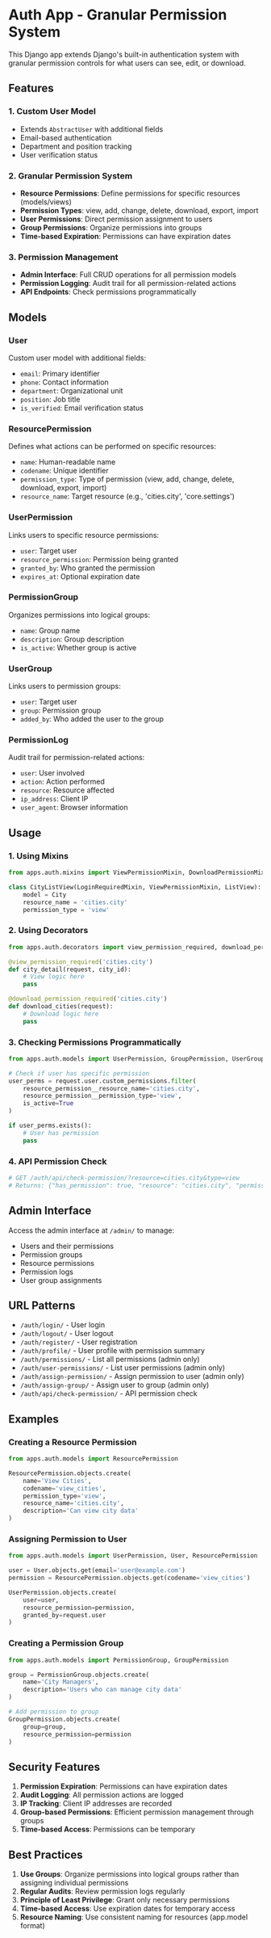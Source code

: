 # Auth App - Granular Permission System

This Django app extends Django's built-in authentication system with granular permission controls for what users can see, edit, or download.

## Features

### 1. Custom User Model
- Extends `AbstractUser` with additional fields
- Email-based authentication
- Department and position tracking
- User verification status

### 2. Granular Permission System
- **Resource Permissions**: Define permissions for specific resources (models/views)
- **Permission Types**: view, add, change, delete, download, export, import
- **User Permissions**: Direct permission assignment to users
- **Group Permissions**: Organize permissions into groups
- **Time-based Expiration**: Permissions can have expiration dates

### 3. Permission Management
- **Admin Interface**: Full CRUD operations for all permission models
- **Permission Logging**: Audit trail for all permission-related actions
- **API Endpoints**: Check permissions programmatically

## Models

### User
Custom user model with additional fields:
- `email`: Primary identifier
- `phone`: Contact information
- `department`: Organizational unit
- `position`: Job title
- `is_verified`: Email verification status

### ResourcePermission
Defines what actions can be performed on specific resources:
- `name`: Human-readable name
- `codename`: Unique identifier
- `permission_type`: Type of permission (view, add, change, delete, download, export, import)
- `resource_name`: Target resource (e.g., 'cities.city', 'core.settings')

### UserPermission
Links users to specific resource permissions:
- `user`: Target user
- `resource_permission`: Permission being granted
- `granted_by`: Who granted the permission
- `expires_at`: Optional expiration date

### PermissionGroup
Organizes permissions into logical groups:
- `name`: Group name
- `description`: Group description
- `is_active`: Whether group is active

### UserGroup
Links users to permission groups:
- `user`: Target user
- `group`: Permission group
- `added_by`: Who added the user to the group

### PermissionLog
Audit trail for permission-related actions:
- `user`: User involved
- `action`: Action performed
- `resource`: Resource affected
- `ip_address`: Client IP
- `user_agent`: Browser information

## Usage

### 1. Using Mixins

```python
from apps.auth.mixins import ViewPermissionMixin, DownloadPermissionMixin, EditPermissionMixin

class CityListView(LoginRequiredMixin, ViewPermissionMixin, ListView):
    model = City
    resource_name = 'cities.city'
    permission_type = 'view'
```

### 2. Using Decorators

```python
from apps.auth.decorators import view_permission_required, download_permission_required

@view_permission_required('cities.city')
def city_detail(request, city_id):
    # View logic here
    pass

@download_permission_required('cities.city')
def download_cities(request):
    # Download logic here
    pass
```

### 3. Checking Permissions Programmatically

```python
from apps.auth.models import UserPermission, GroupPermission, UserGroup

# Check if user has specific permission
user_perms = request.user.custom_permissions.filter(
    resource_permission__resource_name='cities.city',
    resource_permission__permission_type='view',
    is_active=True
)

if user_perms.exists():
    # User has permission
    pass
```

### 4. API Permission Check

```python
# GET /auth/api/check-permission/?resource=cities.city&type=view
# Returns: {"has_permission": true, "resource": "cities.city", "permission_type": "view"}
```

## Admin Interface

Access the admin interface at `/admin/` to manage:
- Users and their permissions
- Permission groups
- Resource permissions
- Permission logs
- User group assignments

## URL Patterns

- `/auth/login/` - User login
- `/auth/logout/` - User logout
- `/auth/register/` - User registration
- `/auth/profile/` - User profile with permission summary
- `/auth/permissions/` - List all permissions (admin only)
- `/auth/user-permissions/` - List user permissions (admin only)
- `/auth/assign-permission/` - Assign permission to user (admin only)
- `/auth/assign-group/` - Assign user to group (admin only)
- `/auth/api/check-permission/` - API permission check

## Examples

### Creating a Resource Permission

```python
from apps.auth.models import ResourcePermission

ResourcePermission.objects.create(
    name='View Cities',
    codename='view_cities',
    permission_type='view',
    resource_name='cities.city',
    description='Can view city data'
)
```

### Assigning Permission to User

```python
from apps.auth.models import UserPermission, User, ResourcePermission

user = User.objects.get(email='user@example.com')
permission = ResourcePermission.objects.get(codename='view_cities')

UserPermission.objects.create(
    user=user,
    resource_permission=permission,
    granted_by=request.user
)
```

### Creating a Permission Group

```python
from apps.auth.models import PermissionGroup, GroupPermission

group = PermissionGroup.objects.create(
    name='City Managers',
    description='Users who can manage city data'
)

# Add permission to group
GroupPermission.objects.create(
    group=group,
    resource_permission=permission
)
```

## Security Features

1. **Permission Expiration**: Permissions can have expiration dates
2. **Audit Logging**: All permission actions are logged
3. **IP Tracking**: Client IP addresses are recorded
4. **Group-based Permissions**: Efficient permission management through groups
5. **Time-based Access**: Permissions can be temporary

## Best Practices

1. **Use Groups**: Organize permissions into logical groups rather than assigning individual permissions
2. **Regular Audits**: Review permission logs regularly
3. **Principle of Least Privilege**: Grant only necessary permissions
4. **Time-based Access**: Use expiration dates for temporary access
5. **Resource Naming**: Use consistent naming for resources (app.model format)


